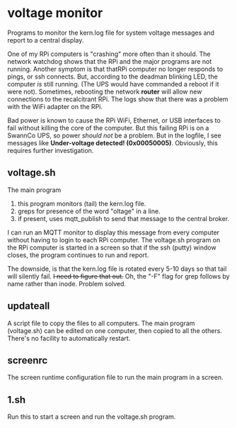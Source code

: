 # voltage monitor
 Programs to monitor the kern.log file for system voltage messages and report to a central display.

   One of my RPi computers is "crashing" more often than it should.  The network watchdog shows that the RPi and the major programs are not running. Another symptom is that thatRPi computer no longer responds to pings, or ssh connects.  But, according to the deadman blinking LED, the computer <i>is</i> still running. (The UPS would have commanded a reboot if it were not).  Sometimes, rebooting the network <b>router</b> will allow new connections to the recalcitrant RPi.  The logs show that there was a problem with the WiFi adapter on the RPi.  

   Bad power is known to cause the RPi WiFi, Ethernet, or USB interfaces to fail without killing the core of the computer. But this failing RPi is on a SwannCo UPS, so power <i>should not</i> be a problem.  But in the logfile, I see messages like <b>Under-voltage detected! (0x00050005)</b>.  Obviously, this requires further investigation.

## voltage.sh
  The main program
1. this program monitors (tail) the kern.log file.
2. greps for presence of the word "oltage" in a line.
3. if present, uses mqtt_publish to send that message to the central broker.

I can run an MQTT monitor to display this message from every computer without having to login to each RPi computer.  The voltage.sh program on the RPi computer is started in a screen so that if the ssh (putty) window closes, the program continues to run and report.

The downside, is that the kern.log file is rotated every 5-10 days so that tail will silently fail. ~~I need to figure that out.~~  Oh, the "-F" flag for grep follows by name rather than inode.  Problem solved.

## updateall
 A script file to copy the files to all computers.  The main program (voltage.sh) can be edited on one computer, then copied to all the others.  There's no facility to automatically restart.  
 
 ## screenrc
  The screen runtime configuration file to run the main program in a screen.
  
 ## 1.sh
  Run this to start a screen and run the voltage.sh program.
  
